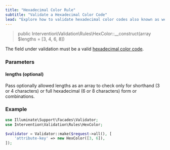 ```yaml
---
title: "Hexadecimal Color Rule"
subtitle: "Validate a Hexadecimal Color Code"
lead: "Explore how to validate hexadecimal color codes also known as web colors with the additional validation rules of Intervention Validation for your Laravel application."
---
```


> public Intervention\Validation\Rules\HexColor::__construct(array $lengths = [3, 4, 6, 8])

The field under validation must be a valid [hexadecimal color code](https://en.wikipedia.org/wiki/Web_colors). 

### Parameters

#### lengths (optional)

Pass optionally allowed lengths as an array to check only for shorthand (3 or 4 characters) or full hexadecimal (6 or 8 characters) form or combinations.

### Example

```php
use Illuminate\Support\Facades\Validator;
use Intervention\Validation\Rules\HexColor;

$validator = Validator::make($request->all(), [
    'attribute-key' => new HexColor([3, 6]),
]);
```

